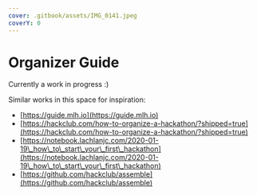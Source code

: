 ```yaml
---
cover: .gitbook/assets/IMG_0141.jpeg
coverY: 0
---
```


# Organizer Guide

Currently a work in progress :)

Similar works in this space for inspiration:

* [https://guide.mlh.io](https://guide.mlh.io)
* [https://hackclub.com/how-to-organize-a-hackathon/?shipped=true](https://hackclub.com/how-to-organize-a-hackathon/?shipped=true)
* [https://notebook.lachlanjc.com/2020-01-19\_how\_to\_start\_your\_first\_hackathon](https://notebook.lachlanjc.com/2020-01-19\_how\_to\_start\_your\_first\_hackathon)
* [https://github.com/hackclub/assemble](https://github.com/hackclub/assemble)
